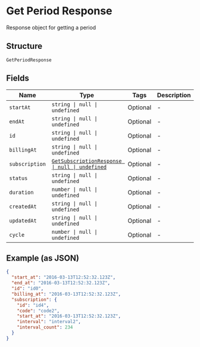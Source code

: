 
# Get Period Response

Response object for getting a period

## Structure

`GetPeriodResponse`

## Fields

| Name | Type | Tags | Description |
|  --- | --- | --- | --- |
| `startAt` | `string \| null \| undefined` | Optional | - |
| `endAt` | `string \| null \| undefined` | Optional | - |
| `id` | `string \| null \| undefined` | Optional | - |
| `billingAt` | `string \| null \| undefined` | Optional | - |
| `subscription` | [`GetSubscriptionResponse \| null \| undefined`](../../doc/models/get-subscription-response.md) | Optional | - |
| `status` | `string \| null \| undefined` | Optional | - |
| `duration` | `number \| null \| undefined` | Optional | - |
| `createdAt` | `string \| null \| undefined` | Optional | - |
| `updatedAt` | `string \| null \| undefined` | Optional | - |
| `cycle` | `number \| null \| undefined` | Optional | - |

## Example (as JSON)

```json
{
  "start_at": "2016-03-13T12:52:32.123Z",
  "end_at": "2016-03-13T12:52:32.123Z",
  "id": "id0",
  "billing_at": "2016-03-13T12:52:32.123Z",
  "subscription": {
    "id": "id4",
    "code": "code2",
    "start_at": "2016-03-13T12:52:32.123Z",
    "interval": "interval2",
    "interval_count": 234
  }
}
```


